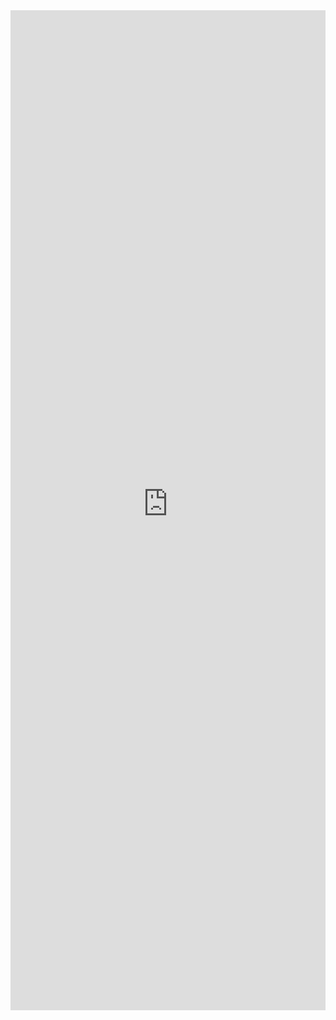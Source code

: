 <iframe 
    title='Selection Examples'
    src='https://fabricweb.z5.web.core.windows.net/pr-deploy-site/refs/pull/9333/merge/fabric-website-resources/dist/index.html#/examples/selection?docsExample=true'
    frameborder='no'
    height='1600'
    style='width: 100%;'
>